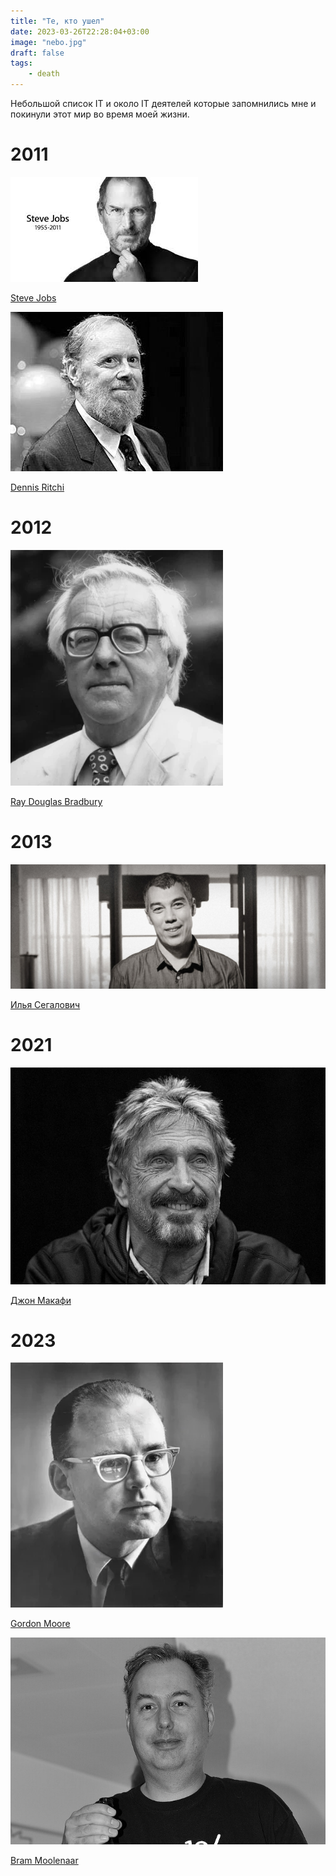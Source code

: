```yaml
---
title: "Те, кто ушел"
date: 2023-03-26T22:28:04+03:00
image: "nebo.jpg"
draft: false
tags:
    - death
---
```


Небольшой список IT и около IT деятелей которые запомнились мне и покинули этот мир во время моей жизни.


# 2011


![](jobs.jpg)

[Steve Jobs](https://allaboutstevejobs.com/)


![](den.jpg)

[Dennis Ritchi](https://ru.wikipedia.org/wiki/%D0%A0%D0%B8%D1%82%D1%87%D0%B8,_%D0%94%D0%B5%D0%BD%D0%BD%D0%B8%D1%81)


# 2012

![](ray.webp)

[Ray Douglas Bradbury](https://ru.wikipedia.org/wiki/%D0%91%D1%80%D1%8D%D0%B4%D0%B1%D0%B5%D1%80%D0%B8,_%D0%A0%D1%8D%D0%B9)

# 2013

![](ilya.jpg)

[Илья Сегалович](https://iseg.ya.ru/)

# 2021

![](john.jpg)

[Джон Макафи](https://habr.com/ru/news/564380/)


# 2023 

![](moore.webp)

[Gordon Moore](https://en.wikipedia.org/wiki/Gordon_Moore)


![](bram_moolenaar.jpg)

[Bram Moolenaar](https://www.cnews.ru/news/top/2023-08-07_umer_otets_legendarnogo)
